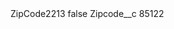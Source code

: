 <?xml version="1.0" encoding="UTF-8"?>
<CustomMetadata xmlns="http://soap.sforce.com/2006/04/metadata" xmlns:xsi="http://www.w3.org/2001/XMLSchema-instance" xmlns:xsd="http://www.w3.org/2001/XMLSchema">
    <label>ZipCode2213</label>
    <protected>false</protected>
    <values>
        <field>Zipcode__c</field>
        <value xsi:type="xsd:string">85122</value>
    </values>
</CustomMetadata>
